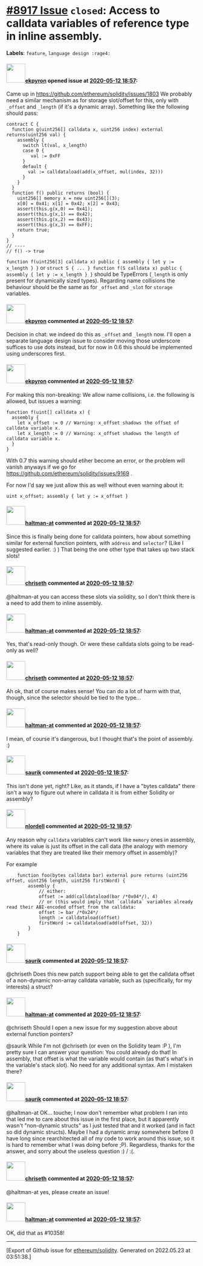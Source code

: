 # [\#8917 Issue](https://github.com/ethereum/solidity/issues/8917) `closed`: Access to calldata variables of reference type in inline assembly.
**Labels**: `feature`, `language design :rage4:`


#### <img src="https://avatars.githubusercontent.com/u/1347491?v=4" width="50">[ekpyron](https://github.com/ekpyron) opened issue at [2020-05-12 18:57](https://github.com/ethereum/solidity/issues/8917):

Came up in https://github.com/ethereum/solidity/issues/1803
We probably need a similar mechanism as for storage slot/offset for this, only with ``_offset`` and ``_length`` (if it's a dynamic array).
Something like the following should pass:
```
contract C {
  function g(uint256[] calldata x, uint256 index) external returns(uint256 val) {
    assembly {
      switch lt(val, x_length)
      case 0 {
         val := 0xFF
      }
      default {
        val := calldataload(add(x_offset, mul(index, 32)))
      }
    }
  }
  function f() public returns (bool) {
    uint256[] memory x = new uint256[](3);
    x[0] = 0x41; x[1] = 0x42; x[2] = 0x43;
    assert(this.g(x,0) == 0x41);
    assert(this.g(x,1) == 0x42);
    assert(this.g(x,2) == 0x43);
    assert(this.g(x,3) == 0xFF);
    return true;
  }
}
// ----
// f() -> true
```

``function f(uint256[3] calldata x) public { assembly { let y := x_length } }`` or ``struct S { ... } function f(S calldata x) public { assembly { let y := x_length } }`` should be TypeErrors (``_length`` is only present for dynamically sized types).
Regarding name collisions the behaviour should be the same as for ``_offset`` and ``_slot`` for ``storage`` variables.


#### <img src="https://avatars.githubusercontent.com/u/1347491?v=4" width="50">[ekpyron](https://github.com/ekpyron) commented at [2020-05-12 18:57](https://github.com/ethereum/solidity/issues/8917#issuecomment-641886068):

Decision in chat: we indeed do this as ``_offset`` and ``_length`` now. I'll open a separate language design issue to consider moving those underscore suffices to use dots instead, but for now in 0.6 this should be implemented using underscores first.

#### <img src="https://avatars.githubusercontent.com/u/1347491?v=4" width="50">[ekpyron](https://github.com/ekpyron) commented at [2020-05-12 18:57](https://github.com/ethereum/solidity/issues/8917#issuecomment-641987552):

For making this non-breaking: We allow name collisions, i.e. the following is allowed, but issues a warning:
```
function f(uint[] calldata x) {
  assembly {
    let x_offset := 0 // Warning: x_offset shadows the offset of calldata variable x.
    let x_length := 0 // Warning: x_offset shadows the length of calldata variable x.
  }
}
```

With 0.7 this warning should etiher become an error, or the problem will vanish anyways if we go for https://github.com/ethereum/solidity/issues/9169 .

For now I'd say we just allow this as well without even warning about it:
```
uint x_offset; assembly { let y := x_offset }
```

#### <img src="https://avatars.githubusercontent.com/u/35589221?v=4" width="50">[haltman-at](https://github.com/haltman-at) commented at [2020-05-12 18:57](https://github.com/ethereum/solidity/issues/8917#issuecomment-642422551):

Since this is finally being done for calldata pointers, how about something similar for external function pointers, with `address` and `selector`?  (Like I suggested earlier. :) ) That being the one other type that takes up two stack slots!

#### <img src="https://avatars.githubusercontent.com/u/9073706?v=4" width="50">[chriseth](https://github.com/chriseth) commented at [2020-05-12 18:57](https://github.com/ethereum/solidity/issues/8917#issuecomment-642494788):

@haltman-at you can access these slots via solidity, so I don't think there is a need to add them to inline assembly.

#### <img src="https://avatars.githubusercontent.com/u/35589221?v=4" width="50">[haltman-at](https://github.com/haltman-at) commented at [2020-05-12 18:57](https://github.com/ethereum/solidity/issues/8917#issuecomment-642734889):

Yes, that's read-only though.  Or were these calldata slots going to be read-only as well?

#### <img src="https://avatars.githubusercontent.com/u/9073706?v=4" width="50">[chriseth](https://github.com/chriseth) commented at [2020-05-12 18:57](https://github.com/ethereum/solidity/issues/8917#issuecomment-642791707):

Ah ok, that of course makes sense! You can do a lot of harm with that, though, since the selector should be tied to the type...

#### <img src="https://avatars.githubusercontent.com/u/35589221?v=4" width="50">[haltman-at](https://github.com/haltman-at) commented at [2020-05-12 18:57](https://github.com/ethereum/solidity/issues/8917#issuecomment-642800733):

I mean, of course it's dangerous, but I thought that's the point of assembly. :)

#### <img src="https://avatars.githubusercontent.com/u/36743?v=4" width="50">[saurik](https://github.com/saurik) commented at [2020-05-12 18:57](https://github.com/ethereum/solidity/issues/8917#issuecomment-695157098):

This isn't done yet, right? Like, as it stands, if I have a "bytes calldata" there isn't a way to figure out where in calldata it is from either Solidity or assembly?

#### <img src="https://avatars.githubusercontent.com/u/4210206?v=4" width="50">[nlordell](https://github.com/nlordell) commented at [2020-05-12 18:57](https://github.com/ethereum/solidity/issues/8917#issuecomment-719503393):

Any reason why `calldata` variables can't work like `memory` ones in assembly, where its value is just its offset in the call data (the analogy with memory variables that they are treated like their memory offset in assembly)?

For example
```solidity
    function foo(bytes calldata bar) external pure returns (uint256 offset, uint256 length, uint256 firstWord) {
        assembly {
            // either:
            offset := add(calldataload(bar /*0x04*/), 4)
            // or (this would imply that `calldata` variables already read their ABI-encoded offset from the calldata:
            offset := bar /*0x24*/
            length := calldataload(offset)
            firstWord := calldataload(add(offset, 32))
        }
    }
```

#### <img src="https://avatars.githubusercontent.com/u/36743?v=4" width="50">[saurik](https://github.com/saurik) commented at [2020-05-12 18:57](https://github.com/ethereum/solidity/issues/8917#issuecomment-729621841):

@chriseth Does this new patch support being able to get the calldata offset of a non-dynamic non-array calldata variable, such as (specifically, for my interests) a struct?

#### <img src="https://avatars.githubusercontent.com/u/35589221?v=4" width="50">[haltman-at](https://github.com/haltman-at) commented at [2020-05-12 18:57](https://github.com/ethereum/solidity/issues/8917#issuecomment-730055159):

@chriseth Should I open a new issue for my suggestion above about external function pointers?

@saurik While I'm not @chriseth (or even on the Solidity team :P ), I'm pretty sure I can answer your question: You could already do that!  In assembly, that offset is what the variable would contain (as that's what's in the variable's stack slot).  No need for any additional syntax.  Am I mistaken there?

#### <img src="https://avatars.githubusercontent.com/u/36743?v=4" width="50">[saurik](https://github.com/saurik) commented at [2020-05-12 18:57](https://github.com/ethereum/solidity/issues/8917#issuecomment-730259825):

@haltman-at OK... touche; I now don't remember what problem I ran into that led me to care about this issue in the first place, but it apparently wasn't "non-dynamic structs" as I just tested that and it worked (and in fact so did dynamic structs). Maybe I had a dynamic array somewhere before (I have long since rearchitected all of my code to work around this issue, so it is hard to remember what I was doing before ;P). Regardless, thanks for the answer, and sorry about the useless question :) / :(.

#### <img src="https://avatars.githubusercontent.com/u/9073706?v=4" width="50">[chriseth](https://github.com/chriseth) commented at [2020-05-12 18:57](https://github.com/ethereum/solidity/issues/8917#issuecomment-730430278):

@haltman-at yes, please create an issue!

#### <img src="https://avatars.githubusercontent.com/u/35589221?v=4" width="50">[haltman-at](https://github.com/haltman-at) commented at [2020-05-12 18:57](https://github.com/ethereum/solidity/issues/8917#issuecomment-730704523):

OK, did that as #10358!


-------------------------------------------------------------------------------



[Export of Github issue for [ethereum/solidity](https://github.com/ethereum/solidity). Generated on 2022.05.23 at 03:51:38.]
